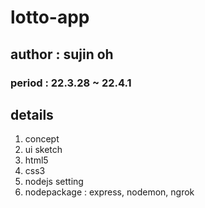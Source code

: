 # lotto-app
## author : sujin oh
### period : 22.3.28 ~ 22.4.1
## details
1. concept
2. ui sketch
3. html5
4. css3
5. nodejs setting
6. nodepackage : express, nodemon, ngrok 
